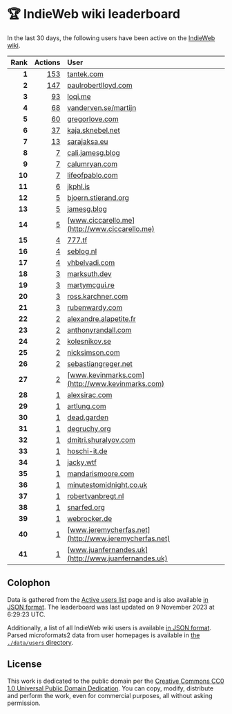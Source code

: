 # 🏆 IndieWeb wiki leaderboard

In the last 30 days, the following users have been active on the [IndieWeb wiki](https://indieweb.org).

| Rank | Actions | User |
|-----:|--------:|:-----|
| **1** | [153](https://indieweb.org/Special:Contributions/Tantek.com) | [tantek.com](http://tantek.com) |
| **2** | [147](https://indieweb.org/Special:Contributions/Paulrobertlloyd.com) | [paulrobertlloyd.com](http://paulrobertlloyd.com) |
| **3** | [93](https://indieweb.org/Special:Contributions/Loqi.me) | [loqi.me](http://loqi.me) |
| **4** | [68](https://indieweb.org/Special:Contributions/Vanderven.se_martijn) | [vanderven.se/martijn](http://vanderven.se/martijn) |
| **5** | [60](https://indieweb.org/Special:Contributions/Gregorlove.com) | [gregorlove.com](http://gregorlove.com) |
| **6** | [37](https://indieweb.org/Special:Contributions/Kaja.sknebel.net) | [kaja.sknebel.net](http://kaja.sknebel.net) |
| **7** | [13](https://indieweb.org/Special:Contributions/Sarajaksa.eu) | [sarajaksa.eu](http://sarajaksa.eu) |
| **8** | [7](https://indieweb.org/Special:Contributions/Cali.jamesg.blog) | [cali.jamesg.blog](http://cali.jamesg.blog) |
| **9** | [7](https://indieweb.org/Special:Contributions/Calumryan.com) | [calumryan.com](http://calumryan.com) |
| **10** | [7](https://indieweb.org/Special:Contributions/Lifeofpablo.com) | [lifeofpablo.com](http://lifeofpablo.com) |
| **11** | [6](https://indieweb.org/Special:Contributions/Jkphl.is) | [jkphl.is](http://jkphl.is) |
| **12** | [5](https://indieweb.org/Special:Contributions/Bjoern.stierand.org) | [bjoern.stierand.org](http://bjoern.stierand.org) |
| **13** | [5](https://indieweb.org/Special:Contributions/Jamesg.blog) | [jamesg.blog](http://jamesg.blog) |
| **14** | [5](https://indieweb.org/Special:Contributions/Www.ciccarello.me) | [www.ciccarello.me](http://www.ciccarello.me) |
| **15** | [4](https://indieweb.org/Special:Contributions/777.tf) | [777.tf](http://777.tf) |
| **16** | [4](https://indieweb.org/Special:Contributions/Seblog.nl) | [seblog.nl](http://seblog.nl) |
| **17** | [4](https://indieweb.org/Special:Contributions/Vhbelvadi.com) | [vhbelvadi.com](http://vhbelvadi.com) |
| **18** | [3](https://indieweb.org/Special:Contributions/Marksuth.dev) | [marksuth.dev](http://marksuth.dev) |
| **19** | [3](https://indieweb.org/Special:Contributions/Martymcgui.re) | [martymcgui.re](http://martymcgui.re) |
| **20** | [3](https://indieweb.org/Special:Contributions/Ross.karchner.com) | [ross.karchner.com](http://ross.karchner.com) |
| **21** | [3](https://indieweb.org/Special:Contributions/Rubenwardy.com) | [rubenwardy.com](http://rubenwardy.com) |
| **22** | [2](https://indieweb.org/Special:Contributions/Alexandre.alapetite.fr) | [alexandre.alapetite.fr](http://alexandre.alapetite.fr) |
| **23** | [2](https://indieweb.org/Special:Contributions/Anthonyrandall.com) | [anthonyrandall.com](http://anthonyrandall.com) |
| **24** | [2](https://indieweb.org/Special:Contributions/Kolesnikov.se) | [kolesnikov.se](http://kolesnikov.se) |
| **25** | [2](https://indieweb.org/Special:Contributions/Nicksimson.com) | [nicksimson.com](http://nicksimson.com) |
| **26** | [2](https://indieweb.org/Special:Contributions/Sebastiangreger.net) | [sebastiangreger.net](http://sebastiangreger.net) |
| **27** | [2](https://indieweb.org/Special:Contributions/Www.kevinmarks.com) | [www.kevinmarks.com](http://www.kevinmarks.com) |
| **28** | [1](https://indieweb.org/Special:Contributions/Alexsirac.com) | [alexsirac.com](http://alexsirac.com) |
| **29** | [1](https://indieweb.org/Special:Contributions/Artlung.com) | [artlung.com](http://artlung.com) |
| **30** | [1](https://indieweb.org/Special:Contributions/Dead.garden) | [dead.garden](http://dead.garden) |
| **31** | [1](https://indieweb.org/Special:Contributions/Degruchy.org) | [degruchy.org](http://degruchy.org) |
| **32** | [1](https://indieweb.org/Special:Contributions/Dmitri.shuralyov.com) | [dmitri.shuralyov.com](http://dmitri.shuralyov.com) |
| **33** | [1](https://indieweb.org/Special:Contributions/Hoschi-it.de) | [hoschi-it.de](http://hoschi-it.de) |
| **34** | [1](https://indieweb.org/Special:Contributions/Jacky.wtf) | [jacky.wtf](http://jacky.wtf) |
| **35** | [1](https://indieweb.org/Special:Contributions/Mandarismoore.com) | [mandarismoore.com](http://mandarismoore.com) |
| **36** | [1](https://indieweb.org/Special:Contributions/Minutestomidnight.co.uk) | [minutestomidnight.co.uk](http://minutestomidnight.co.uk) |
| **37** | [1](https://indieweb.org/Special:Contributions/Robertvanbregt.nl) | [robertvanbregt.nl](http://robertvanbregt.nl) |
| **38** | [1](https://indieweb.org/Special:Contributions/Snarfed.org) | [snarfed.org](http://snarfed.org) |
| **39** | [1](https://indieweb.org/Special:Contributions/Webrocker.de) | [webrocker.de](http://webrocker.de) |
| **40** | [1](https://indieweb.org/Special:Contributions/Www.jeremycherfas.net) | [www.jeremycherfas.net](http://www.jeremycherfas.net) |
| **41** | [1](https://indieweb.org/Special:Contributions/Www.juanfernandes.uk) | [www.juanfernandes.uk](http://www.juanfernandes.uk) |


## Colophon

Data is gathered from the [Active users list](https://indieweb.org/Special:ActiveUsers) page and is also available [in JSON format](https://github.com/jgarber623/indieweb-wiki-leaderboard/blob/main/data/leaderboard.json). The leaderboard was last updated on 9 November 2023 at 6:29:23 UTC.

Additionally, a list of all IndieWeb wiki users is available [in JSON format](https://github.com/jgarber623/indieweb-wiki-leaderboard/blob/main/data/users.json). Parsed microformats2 data from user homepages is available in [the `./data/users` directory](https://github.com/jgarber623/indieweb-wiki-leaderboard/blob/main/data/users).

## License

This work is dedicated to the public domain per the [Creative Commons CC0 1.0 Universal Public Domain Dedication](https://creativecommons.org/publicdomain/zero/1.0/). You can copy, modify, distribute and perform the work, even for commercial purposes, all without asking permission.
